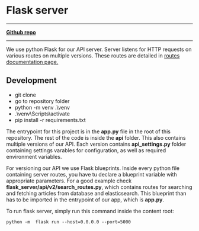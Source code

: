 # Flask server

---
[**Github repo**](https://github.com/FIIT-TEAM8/flask_server)

---

We use python Flask for our API server. Server listens for HTTP requests on various routes on multiple versions. These routes are detailed in [routes documentation page.](routes.md)

## Development
  * git clone
  * go to repository folder
  * python -m venv .\venv
  * .\venv\Scripts\activate
  * pip install -r requirements.txt

The entrypoint for this project is in the **app.py** file in the root of this repository. The rest of the code is inside the **api** folder. This also contains multiple versions of our API. Each version contains **api_settings.py** folder containing settings varables for configuration, as well as required environment variables. 

For versioning our API we use Flask blueprints. Inside every python file containing server routes, you have tu declare a blueprint variable with appropriate parameters. For a good example check **flask_server/api/v2/search_routes.py**, which contains routes for searching and fetching articles from database and elasticsearch. This blueprint than has to be imported in the entrypoint of our app, which is **app.py**.

To run flask server, simply run this command inside the content root:

```
python -m  flask run --host=0.0.0.0 --port=5000
```